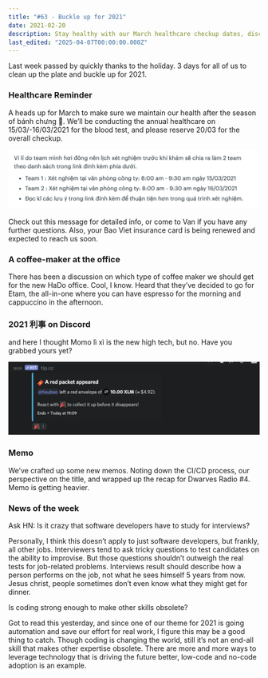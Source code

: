 ```yaml
---
title: "#63 - Buckle up for 2021"
date: 2021-02-20
description: Stay healthy with our March healthcare checkup dates, discover the new Etam coffee maker at HaDo office, and explore 2021 tech trends and interview insights.
last_edited: "2025-04-07T00:00:00.000Z"
---
```


Last week passed by quickly thanks to the holiday. 3 days for all of us to clean up the plate and buckle up for 2021.

### Healthcare Reminder

A heads up for March to make sure we maintain our health after the season of bánh chưng 🥲. We’ll be conducting the annual healthcare on 15/03/-16/03/2021 for the blood test, and please reserve 20/03 for the overall checkup.

![](assets/notion-image-1744007069770-h6vyn.webp)

Check out this message for detailed info, or come to Van if you have any further questions. Also, your Bao Viet insurance card is being renewed and expected to reach us soon.

### A coffee-maker at the office

There has been a discussion on which type of coffee maker we should get for the new HaDo office. Cool, I know. Heard that they’ve decided to go for Etam, the all-in-one where you can have espresso for the morning and cappuccino in the afternoon.

### 2021 利事 on Discord

and here I thought Momo lì xì is the new high tech, but no. Have you grabbed yours yet?

![](assets/notion-image-1744007070393-skwut.webp)

### Memo

We’ve crafted up some new memos. Noting down the CI/CD process, our perspective on the title, and wrapped up the recap for Dwarves Radio #4. Memo is getting heavier.

### News of the week

Ask HN: Is it crazy that software developers have to study for interviews?

Personally, I think this doesn’t apply to just software developers, but frankly, all other jobs. Interviewers tend to ask tricky questions to test candidates on the ability to improvise. But those questions shouldn’t outweigh the real tests for job-related problems. Interviews result should describe how a person performs on the job, not what he sees himself 5 years from now. Jesus christ, people sometimes don’t even know what they might get for dinner.

Is coding strong enough to make other skills obsolete?

Got to read this yesterday, and since one of our theme for 2021 is going automation and save our effort for real work, I figure this may be a good thing to catch. Though coding is changing the world, still it’s not an end-all skill that makes other expertise obsolete. There are more and more ways to leverage technology that is driving the future better, low-code and no-code adoption is an example.
